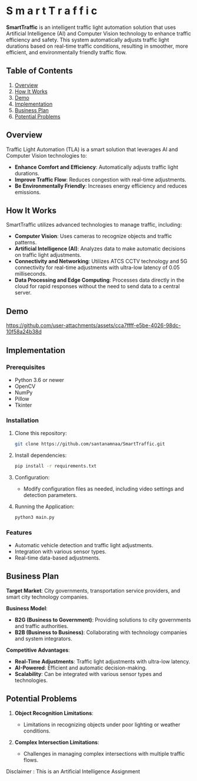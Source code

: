 # S m a r t T r a f f i c

**SmartTraffic** is an intelligent traffic light automation solution that uses Artificial Intelligence (AI) and Computer Vision technology to enhance traffic efficiency and safety. This system automatically adjusts traffic light durations based on real-time traffic conditions, resulting in smoother, more efficient, and environmentally friendly traffic flow.

## Table of Contents

1. [Overview](#overview)
2. [How It Works](#how-it-works)
3. [Demo](#demo)
4. [Implementation](#implementation)
5. [Business Plan](#business-plan)
6. [Potential Problems](#potential-problems)

## Overview

Traffic Light Automation (TLA) is a smart solution that leverages AI and Computer Vision technologies to:

- **Enhance Comfort and Efficiency**: Automatically adjusts traffic light durations.
- **Improve Traffic Flow**: Reduces congestion with real-time adjustments.
- **Be Environmentally Friendly**: Increases energy efficiency and reduces emissions.

## How It Works

SmartTraffic utilizes advanced technologies to manage traffic, including:

- **Computer Vision**: Uses cameras to recognize objects and traffic patterns.
- **Artificial Intelligence (AI)**: Analyzes data to make automatic decisions on traffic light adjustments.
- **Connectivity and Networking**: Utilizes ATCS CCTV technology and 5G connectivity for real-time adjustments with ultra-low latency of 0.05 milliseconds.
- **Data Processing and Edge Computing**: Processes data directly in the cloud for rapid responses without the need to send data to a central server.

## Demo
https://github.com/user-attachments/assets/cca7ffff-e5be-4026-98dc-10f58a24b38d

## Implementation

### Prerequisites

- Python 3.6 or newer
- OpenCV
- NumPy
- Pillow
- Tkinter

### Installation

1. Clone this repository:
   ```bash
   git clone https://github.com/santanamnaa/SmartTraffic.git
   ```

2. Install dependencies:
   ```bash
   pip install -r requirements.txt
   ```

3. Configuration:
   - Modify configuration files as needed, including video settings and detection parameters.

4. Running the Application:
   ```bash
   python3 main.py
   ```

### Features

- Automatic vehicle detection and traffic light adjustments.
- Integration with various sensor types.
- Real-time data-based adjustments.

## Business Plan

**Target Market**: City governments, transportation service providers, and smart city technology companies.

**Business Model**:
- **B2G (Business to Government)**: Providing solutions to city governments and traffic authorities.
- **B2B (Business to Business)**: Collaborating with technology companies and system integrators.

**Competitive Advantages**:
- **Real-Time Adjustments**: Traffic light adjustments with ultra-low latency.
- **AI-Powered**: Efficient and automatic decision-making.
- **Scalability**: Can be integrated with various sensor types and technologies.

## Potential Problems

1. **Object Recognition Limitations**:
   - Limitations in recognizing objects under poor lighting or weather conditions.

2. **Complex Intersection Limitations**:
   - Challenges in managing complex intersections with multiple traffic flows.

Disclaimer : This is an Artificial Intelligence Assignment
